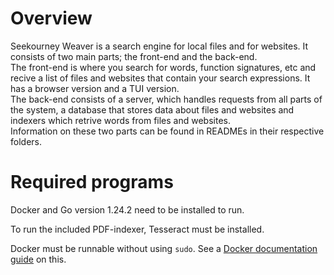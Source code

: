 # Overview

Seekourney Weaver is a search engine for local files and for websites. 
It consists of two main parts; the front-end and the back-end.   
The front-end is where you search for words, function signatures, etc 
and recive a list of files and websites that contain your search expressions. 
It has a browser version and a TUI version.   
The back-end consists of a server, 
which handles requests from all parts of the system, 
a database that stores data about files and websites 
and indexers which retrive words from files and websites.   
Information on these two parts can be found in READMEs 
in their respective folders.

# Required programs

Docker and Go version 1.24.2 need to be installed to run.

To run the included PDF-indexer, Tesseract must be installed.

Docker must be runnable without using `sudo`.
See a [Docker documentation guide](https://docs.docker.com/engine/install/linux-postinstall/) on this.
